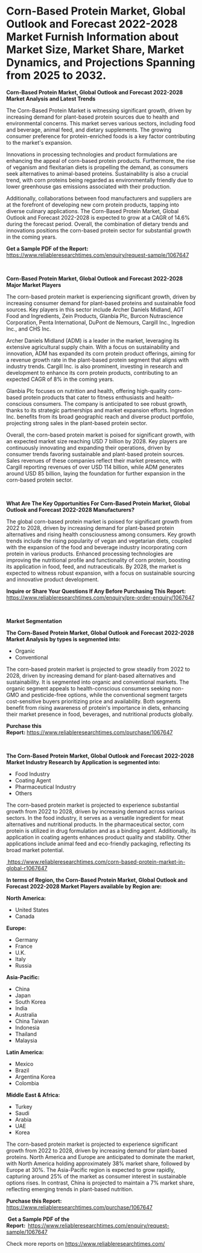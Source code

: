 <p><h1>Corn-Based Protein Market, Global Outlook and Forecast 2022-2028 Market Furnish Information about Market Size, Market Share, Market Dynamics, and Projections Spanning from 2025 to 2032.</h1></p><p><strong>Corn-Based Protein Market, Global Outlook and Forecast 2022-2028 Market Analysis and Latest Trends</strong></p>
<p><p>The Corn-Based Protein Market is witnessing significant growth, driven by increasing demand for plant-based protein sources due to health and environmental concerns. This market serves various sectors, including food and beverage, animal feed, and dietary supplements. The growing consumer preference for protein-enriched foods is a key factor contributing to the market's expansion.</p><p>Innovations in processing technologies and product formulations are enhancing the appeal of corn-based protein products. Furthermore, the rise of veganism and flexitarian diets is propelling the demand, as consumers seek alternatives to animal-based proteins. Sustainability is also a crucial trend, with corn proteins being regarded as environmentally friendly due to lower greenhouse gas emissions associated with their production.</p><p>Additionally, collaborations between food manufacturers and suppliers are at the forefront of developing new corn protein products, tapping into diverse culinary applications. The Corn-Based Protein Market, Global Outlook and Forecast 2022-2028 is expected to grow at a CAGR of 14.6% during the forecast period. Overall, the combination of dietary trends and innovations positions the corn-based protein sector for substantial growth in the coming years.</p></p>
<p><strong>Get a Sample PDF of the Report:&nbsp;</strong> <a href="https://www.reliableresearchtimes.com/enquiry/request-sample/1067647?utm_campaign=3214&utm_medium=2&utm_source=Github&utm_content=ia&utm_term=21032025&utm_id=corn-based-protein-market-global-outlook-and-forecast-2022-2028">https://www.reliableresearchtimes.com/enquiry/request-sample/1067647</a></p>
<p>&nbsp;</p>
<p><strong>Corn-Based Protein Market, Global Outlook and Forecast 2022-2028 Major Market Players</strong></p>
<p><p>The corn-based protein market is experiencing significant growth, driven by increasing consumer demand for plant-based proteins and sustainable food sources. Key players in this sector include Archer Daniels Midland, AGT Food and Ingredients, Zein Products, Glanbia Plc, Burcon Nutrascience Corporation, Penta International, DuPont de Nemours, Cargill Inc., Ingredion Inc., and CHS Inc.</p><p>Archer Daniels Midland (ADM) is a leader in the market, leveraging its extensive agricultural supply chain. With a focus on sustainability and innovation, ADM has expanded its corn protein product offerings, aiming for a revenue growth rate in the plant-based protein segment that aligns with industry trends. Cargill Inc. is also prominent, investing in research and development to enhance its corn protein products, contributing to an expected CAGR of 8% in the coming years.</p><p>Glanbia Plc focuses on nutrition and health, offering high-quality corn-based protein products that cater to fitness enthusiasts and health-conscious consumers. The company is anticipated to see robust growth, thanks to its strategic partnerships and market expansion efforts. Ingredion Inc. benefits from its broad geographic reach and diverse product portfolio, projecting strong sales in the plant-based protein sector.</p><p>Overall, the corn-based protein market is poised for significant growth, with an expected market size reaching USD 7 billion by 2028. Key players are continuously innovating and expanding their operations, driven by consumer trends favoring sustainable and plant-based protein sources. Sales revenues of these companies reflect their market presence, with Cargill reporting revenues of over USD 114 billion, while ADM generates around USD 85 billion, laying the foundation for further expansion in the corn-based protein sector.</p></p>
<p>&nbsp;</p>
<p><strong>What Are The Key Opportunities For Corn-Based Protein Market, Global Outlook and Forecast 2022-2028 Manufacturers?</strong></p>
<p><p>The global corn-based protein market is poised for significant growth from 2022 to 2028, driven by increasing demand for plant-based protein alternatives and rising health consciousness among consumers. Key growth trends include the rising popularity of vegan and vegetarian diets, coupled with the expansion of the food and beverage industry incorporating corn protein in various products. Enhanced processing technologies are improving the nutritional profile and functionality of corn protein, boosting its application in food, feed, and nutraceuticals. By 2028, the market is expected to witness robust expansion, with a focus on sustainable sourcing and innovative product development.</p></p>
<p><strong>Inquire or Share Your Questions If Any Before Purchasing This Report:</strong> <a href="https://www.reliableresearchtimes.com/enquiry/pre-order-enquiry/1067647?utm_campaign=3214&utm_medium=2&utm_source=Github&utm_content=ia&utm_term=21032025&utm_id=corn-based-protein-market-global-outlook-and-forecast-2022-2028">https://www.reliableresearchtimes.com/enquiry/pre-order-enquiry/1067647</a></p>
<p>&nbsp;</p>
<p><strong>Market Segmentation</strong></p>
<p><strong>The Corn-Based Protein Market, Global Outlook and Forecast 2022-2028 Market Analysis by types is segmented into:</strong></p>
<p><ul><li>Organic</li><li>Conventional</li></ul></p>
<p><p>The corn-based protein market is projected to grow steadily from 2022 to 2028, driven by increasing demand for plant-based alternatives and sustainability. It is segmented into organic and conventional markets. The organic segment appeals to health-conscious consumers seeking non-GMO and pesticide-free options, while the conventional segment targets cost-sensitive buyers prioritizing price and availability. Both segments benefit from rising awareness of protein's importance in diets, enhancing their market presence in food, beverages, and nutritional products globally.</p></p>
<p><strong>Purchase this Report:&nbsp;</strong><a href="https://www.reliableresearchtimes.com/purchase/1067647?utm_campaign=3214&utm_medium=2&utm_source=Github&utm_content=ia&utm_term=21032025&utm_id=corn-based-protein-market-global-outlook-and-forecast-2022-2028">https://www.reliableresearchtimes.com/purchase/1067647</a></p>
<p>&nbsp;</p>
<p><strong>The Corn-Based Protein Market, Global Outlook and Forecast 2022-2028 Market Industry Research by Application is segmented into:</strong></p>
<p><ul><li>Food Industry</li><li>Coating Agent</li><li>Pharmaceutical Industry</li><li>Others</li></ul></p>
<p><p>The corn-based protein market is projected to experience substantial growth from 2022 to 2028, driven by increasing demand across various sectors. In the food industry, it serves as a versatile ingredient for meat alternatives and nutritional products. In the pharmaceutical sector, corn protein is utilized in drug formulation and as a binding agent. Additionally, its application in coating agents enhances product quality and stability. Other applications include animal feed and eco-friendly packaging, reflecting its broad market potential.</p></p>
<p><a href="https://www.reliableresearchtimes.com/corn-based-protein-market-in-global-r1067647?utm_campaign=3214&utm_medium=2&utm_source=Github&utm_content=ia&utm_term=21032025&utm_id=corn-based-protein-market-global-outlook-and-forecast-2022-2028">&nbsp;https://www.reliableresearchtimes.com/corn-based-protein-market-in-global-r1067647</a></p>
<p><strong>In terms of Region, the Corn-Based Protein Market, Global Outlook and Forecast 2022-2028 Market Players available by Region are:</strong></p>
<p>
    <p> <strong> North America: </strong>
        <ul>
            <li>United States</li>
            <li>Canada</li>
        </ul>
        </p> 
    <p> <strong> Europe: </strong>
        <ul>
            <li>Germany</li>
            <li>France</li>
            <li>U.K.</li>
            <li>Italy</li>
            <li>Russia</li>
        </ul>
        </p> 
    <p> <strong> Asia-Pacific: </strong>
        <ul>
            <li>China</li>
            <li>Japan</li>
            <li>South Korea</li>
            <li>India</li>
            <li>Australia</li>
            <li>China Taiwan</li>
            <li>Indonesia</li>
            <li>Thailand</li>
            <li>Malaysia</li>
        </ul>
        </p> 
    <p> <strong> Latin America: </strong>
        <ul>
            <li>Mexico</li>
            <li>Brazil</li>
            <li>Argentina Korea</li>
            <li>Colombia</li>
        </ul>
        </p> 
    <p> <strong> Middle East & Africa: </strong>
        <ul>
            <li>Turkey</li>
            <li>Saudi</li>
            <li>Arabia</li>
            <li>UAE</li>
            <li>Korea</li>
        </ul>
    </p>
    </p>
<p><p>The corn-based protein market is projected to experience significant growth from 2022 to 2028, driven by increasing demand for plant-based proteins. North America and Europe are anticipated to dominate the market, with North America holding approximately 38% market share, followed by Europe at 30%. The Asia-Pacific region is expected to grow rapidly, capturing around 25% of the market as consumer interest in sustainable options rises. In contrast, China is projected to maintain a 7% market share, reflecting emerging trends in plant-based nutrition.</p></p>
<p><strong>Purchase this Report: </strong><a href="https://www.reliableresearchtimes.com/purchase/1067647?utm_campaign=3214&utm_medium=2&utm_source=Github&utm_content=ia&utm_term=21032025&utm_id=corn-based-protein-market-global-outlook-and-forecast-2022-2028">https://www.reliableresearchtimes.com/purchase/1067647</a></p>
<p>&nbsp;<strong>Get a Sample PDF of the Report:&nbsp;&nbsp;</strong><a href="https://www.reliableresearchtimes.com/enquiry/request-sample/1067647?utm_campaign=3214&utm_medium=2&utm_source=Github&utm_content=ia&utm_term=21032025&utm_id=corn-based-protein-market-global-outlook-and-forecast-2022-2028">https://www.reliableresearchtimes.com/enquiry/request-sample/1067647</a></p>
<p><strong></strong></p>
<p>Check more reports on <a href="https://www.reliableresearchtimes.com/?utm_campaign=3214&utm_medium=2&utm_source=Github&utm_content=ia&utm_term=21032025&utm_id=corn-based-protein-market-global-outlook-and-forecast-2022-2028">https://www.reliableresearchtimes.com/</a></p>